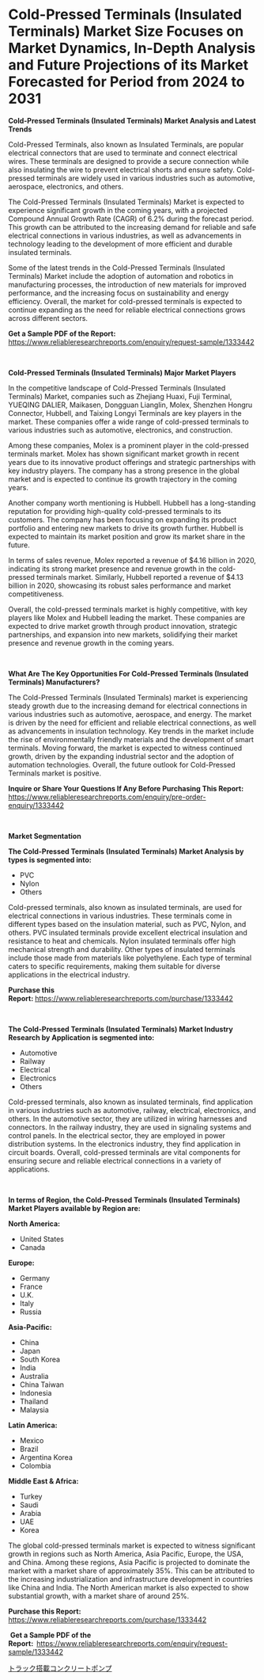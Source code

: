<p><h1>Cold-Pressed Terminals (Insulated Terminals) Market Size Focuses on Market Dynamics, In-Depth Analysis and Future Projections of its Market Forecasted for Period from 2024 to 2031</h1></p><p><strong>Cold-Pressed Terminals (Insulated Terminals) Market Analysis and Latest Trends</strong></p>
<p><p>Cold-Pressed Terminals, also known as Insulated Terminals, are popular electrical connectors that are used to terminate and connect electrical wires. These terminals are designed to provide a secure connection while also insulating the wire to prevent electrical shorts and ensure safety. Cold-pressed terminals are widely used in various industries such as automotive, aerospace, electronics, and others.</p><p>The Cold-Pressed Terminals (Insulated Terminals) Market is expected to experience significant growth in the coming years, with a projected Compound Annual Growth Rate (CAGR) of 6.2% during the forecast period. This growth can be attributed to the increasing demand for reliable and safe electrical connections in various industries, as well as advancements in technology leading to the development of more efficient and durable insulated terminals.</p><p>Some of the latest trends in the Cold-Pressed Terminals (Insulated Terminals) Market include the adoption of automation and robotics in manufacturing processes, the introduction of new materials for improved performance, and the increasing focus on sustainability and energy efficiency. Overall, the market for cold-pressed terminals is expected to continue expanding as the need for reliable electrical connections grows across different sectors.</p></p>
<p><strong>Get a Sample PDF of the Report:&nbsp;</strong> <a href="https://www.reliableresearchreports.com/enquiry/request-sample/1333442">https://www.reliableresearchreports.com/enquiry/request-sample/1333442</a></p>
<p>&nbsp;</p>
<p><strong>Cold-Pressed Terminals (Insulated Terminals) Major Market Players</strong></p>
<p><p>In the competitive landscape of Cold-Pressed Terminals (Insulated Terminals) Market, companies such as Zhejiang Huaxi, Fuji Terminal, YUEQING DALIER, Maikasen, Dongguan Lianglin, Molex, Shenzhen Hongru Connector, Hubbell, and Taixing Longyi Terminals are key players in the market. These companies offer a wide range of cold-pressed terminals to various industries such as automotive, electronics, and construction.</p><p>Among these companies, Molex is a prominent player in the cold-pressed terminals market. Molex has shown significant market growth in recent years due to its innovative product offerings and strategic partnerships with key industry players. The company has a strong presence in the global market and is expected to continue its growth trajectory in the coming years.</p><p>Another company worth mentioning is Hubbell. Hubbell has a long-standing reputation for providing high-quality cold-pressed terminals to its customers. The company has been focusing on expanding its product portfolio and entering new markets to drive its growth further. Hubbell is expected to maintain its market position and grow its market share in the future.</p><p>In terms of sales revenue, Molex reported a revenue of $4.16 billion in 2020, indicating its strong market presence and revenue growth in the cold-pressed terminals market. Similarly, Hubbell reported a revenue of $4.13 billion in 2020, showcasing its robust sales performance and market competitiveness.</p><p>Overall, the cold-pressed terminals market is highly competitive, with key players like Molex and Hubbell leading the market. These companies are expected to drive market growth through product innovation, strategic partnerships, and expansion into new markets, solidifying their market presence and revenue growth in the coming years.</p></p>
<p>&nbsp;</p>
<p><strong>What Are The Key Opportunities For Cold-Pressed Terminals (Insulated Terminals) Manufacturers?</strong></p>
<p><p>The Cold-Pressed Terminals (Insulated Terminals) market is experiencing steady growth due to the increasing demand for electrical connections in various industries such as automotive, aerospace, and energy. The market is driven by the need for efficient and reliable electrical connections, as well as advancements in insulation technology. Key trends in the market include the rise of environmentally friendly materials and the development of smart terminals. Moving forward, the market is expected to witness continued growth, driven by the expanding industrial sector and the adoption of automation technologies. Overall, the future outlook for Cold-Pressed Terminals market is positive.</p></p>
<p><strong>Inquire or Share Your Questions If Any Before Purchasing This Report:</strong> <a href="https://www.reliableresearchreports.com/enquiry/pre-order-enquiry/1333442">https://www.reliableresearchreports.com/enquiry/pre-order-enquiry/1333442</a></p>
<p>&nbsp;</p>
<p><strong>Market Segmentation</strong></p>
<p><strong>The Cold-Pressed Terminals (Insulated Terminals) Market Analysis by types is segmented into:</strong></p>
<p><ul><li>PVC</li><li>Nylon</li><li>Others</li></ul></p>
<p><p>Cold-pressed terminals, also known as insulated terminals, are used for electrical connections in various industries. These terminals come in different types based on the insulation material, such as PVC, Nylon, and others. PVC insulated terminals provide excellent electrical insulation and resistance to heat and chemicals. Nylon insulated terminals offer high mechanical strength and durability. Other types of insulated terminals include those made from materials like polyethylene. Each type of terminal caters to specific requirements, making them suitable for diverse applications in the electrical industry.</p></p>
<p><strong>Purchase this Report:&nbsp;</strong><a href="https://www.reliableresearchreports.com/purchase/1333442">https://www.reliableresearchreports.com/purchase/1333442</a></p>
<p>&nbsp;</p>
<p><strong>The Cold-Pressed Terminals (Insulated Terminals) Market Industry Research by Application is segmented into:</strong></p>
<p><ul><li>Automotive</li><li>Railway</li><li>Electrical</li><li>Electronics</li><li>Others</li></ul></p>
<p><p>Cold-pressed terminals, also known as insulated terminals, find application in various industries such as automotive, railway, electrical, electronics, and others. In the automotive sector, they are utilized in wiring harnesses and connectors. In the railway industry, they are used in signaling systems and control panels. In the electrical sector, they are employed in power distribution systems. In the electronics industry, they find application in circuit boards. Overall, cold-pressed terminals are vital components for ensuring secure and reliable electrical connections in a variety of applications.</p></p>
<p>&nbsp;</p>
<p><strong>In terms of Region, the Cold-Pressed Terminals (Insulated Terminals) Market Players available by Region are:</strong></p>
<p>
    <p> <strong> North America: </strong>
        <ul>
            <li>United States</li>
            <li>Canada</li>
        </ul>
        </p> 
    <p> <strong> Europe: </strong>
        <ul>
            <li>Germany</li>
            <li>France</li>
            <li>U.K.</li>
            <li>Italy</li>
            <li>Russia</li>
        </ul>
        </p> 
    <p> <strong> Asia-Pacific: </strong>
        <ul>
            <li>China</li>
            <li>Japan</li>
            <li>South Korea</li>
            <li>India</li>
            <li>Australia</li>
            <li>China Taiwan</li>
            <li>Indonesia</li>
            <li>Thailand</li>
            <li>Malaysia</li>
        </ul>
        </p> 
    <p> <strong> Latin America: </strong>
        <ul>
            <li>Mexico</li>
            <li>Brazil</li>
            <li>Argentina Korea</li>
            <li>Colombia</li>
        </ul>
        </p> 
    <p> <strong> Middle East & Africa: </strong>
        <ul>
            <li>Turkey</li>
            <li>Saudi</li>
            <li>Arabia</li>
            <li>UAE</li>
            <li>Korea</li>
        </ul>
    </p>
    </p>
<p><p>The global cold-pressed terminals market is expected to witness significant growth in regions such as North America, Asia Pacific, Europe, the USA, and China. Among these regions, Asia Pacific is projected to dominate the market with a market share of approximately 35%. This can be attributed to the increasing industrialization and infrastructure development in countries like China and India. The North American market is also expected to show substantial growth, with a market share of around 25%.</p></p>
<p><strong>Purchase this Report: </strong><a href="https://www.reliableresearchreports.com/purchase/1333442">https://www.reliableresearchreports.com/purchase/1333442</a></p>
<p>&nbsp;<strong>Get a Sample PDF of the Report:&nbsp;&nbsp;</strong><a href="https://www.reliableresearchreports.com/enquiry/request-sample/1333442">https://www.reliableresearchreports.com/enquiry/request-sample/1333442</a></p>
<p><strong></strong></p>
<p><p><a href="https://github.com/ppmazlotr77499/Market-Research-Report-List-1/blob/main/1558558616.md">トラック搭載コンクリートポンプ</a></p></p>